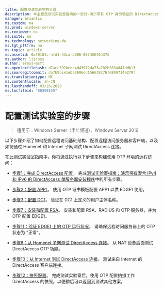 ```yaml
---
title: 配置测试实验室的步骤
description: 本主题是测试实验室指南的一部分-演示带有 OTP 身份验证的 DirectAccess 和用于 Windows Server 2016 的 RSA SecurID
manager: brianlic
ms.custom: na
ms.prod: windows-server
ms.reviewer: na
ms.suite: na
ms.technology: networking-da
ms.tgt_pltfrm: na
ms.topic: article
ms.assetid: 0a40183c-afd1-43ca-b306-05745640a37d
ms.author: lizross
author: eross-msft
ms.openlocfilehash: d7acc592bcec4d43972da73a782b0894847ddb13
ms.sourcegitcommit: da7b9bce1eba369bcd156639276f6899714e279f
ms.translationtype: MT
ms.contentlocale: zh-CN
ms.lasthandoff: 03/26/2020
ms.locfileid: "80308535"
---
```

# <a name="steps-for-configuring-the-test-lab"></a>配置测试实验室的步骤

>适用于：Windows Server（半年频道）、Windows Server 2016

以下步骤介绍了如何配置远程访问基础结构、配置远程访问服务器和客户端，以及如何通过 Homenet 和 Internet 子网测试 DirectAccess 连接。  
  
在此测试实验室指南中，你将通过执行以下步骤来构建使用 OTP 环境的远程访问：  
  
-   [步骤1：完成 DirectAccess 配置](assetId:///4dbf877f-02fb-439b-907a-f5b3f1d8afa6)。 完成[测试实验室指南：演示带有混合 IPv4 和 IPv6 的 DirectAccess 单服务器安装程序](https://go.microsoft.com/fwlink/p/?LinkId=237004)中的所有步骤。  
  
-   [步骤2：配置 APP1](assetId:///c1bb590f-91d4-4ed5-bceb-b0e36eabd4ff)。 使用 OTP 证书模板配置 APP1 以供 EDGE1 使用。  
  
-   [步骤3：配置 DC1](assetId:///904a6edc-a771-45ed-9630-a34a680bb522)。 验证在 DC1 上定义的用户主体名称。  
  
-   [步骤7：安装和配置 RSA](assetId:///baa4c28c-add7-42e2-8afd-ccc7a559406a)。 安装和配置 RSA、RADIUS 和 OTP 服务器，并为 OTP 配置 EDGE1。  
  
-   [步骤11：验证 EDGE1 上的 OTP 运行状况](assetId:///3b397a4a-8478-47f2-a932-9e8e048c14ba)。 请确保远程访问服务器上的 OTP 状态为 "正常"。  
  
-   [步骤8：从 Homenet 子网测试 DirectAccess 连接](assetId:///ba1652a6-0692-4add-91ca-34a84956ba14)。 从 NAT 设备后面测试 DirectAccess OTP 功能。  
  
-   [步骤10：从 Internet 测试 DirectAccess 连接](assetId:///321149eb-5f23-4a0b-b8fb-1244540126e9)。 测试来自 Internet 的 DirectAccess 客户端连接。  
  
-   [步骤12：快照配置](assetId:///8a51ed3c-9c32-402f-85d1-617ce46845b4)。 完成测试实验室后，使用 OTP 配置拍摄工作 DirectAccess 的快照，以便稍后可以返回到测试其他方案。  
  


